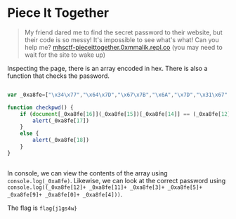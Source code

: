 # Piece It Together

> My friend dared me to find the secret password to their website, but their code is so messy! It's impossible to see what's what! Can you help me? [mhsctf-pieceittogether.0xmmalik.repl.co](https://mhsctf-pieceittogether.0xmmalik.repl.co/) (you may need to wait for the site to wake up)

Inspecting the page, there is an array encoded in hex. There is also a function that checks the password.

```JavaScript

var _0xa8fe=["\x34\x77","\x64\x7D","\x67\x7B","\x6A","\x7D","\x31\x67","\x77\x30","\x72","\x61\x6C","\x73","\x68\x37","\x61\x67\x7B","\x66\x6C","\x6D\x33\x74","\x76\x61\x6C\x75\x65","\x70\x77\x64","\x67\x65\x74\x45\x6C\x65\x6D\x65\x6E\x74\x42\x79\x49\x64","\x59\x65\x70\x2C\x20\x74\x68\x61\x74\x27\x73\x20\x74\x68\x65\x20\x66\x6C\x61\x67\x21","\x53\x6F\x72\x72\x79\x2C\x20\x74\x68\x61\x74\x27\x73\x20\x6E\x6F\x74\x20\x74\x68\x65\x20\x66\x6C\x61\x67\x21"];

function checkpwd() {
	if (document[_0xa8fe[16]](_0xa8fe[15])[_0xa8fe[14]] == (_0xa8fe[12]+ _0xa8fe[11]+ _0xa8fe[3]+ _0xa8fe[5]+ _0xa8fe[9]+ _0xa8fe[0]+ _0xa8fe[4])) {
		alert(_0xa8fe[17])
	}
	else {
		alert(_0xa8fe[18])
	}
}
    
```

In console, we can view the contents of the array using `console.log(_0xa8fe)`. Likewise, we can look at the correct password using `console.log((_0xa8fe[12]+ _0xa8fe[11]+ _0xa8fe[3]+ _0xa8fe[5]+ _0xa8fe[9]+ _0xa8fe[0]+ _0xa8fe[4]))`.

The flag is `flag{j1gs4w}`
